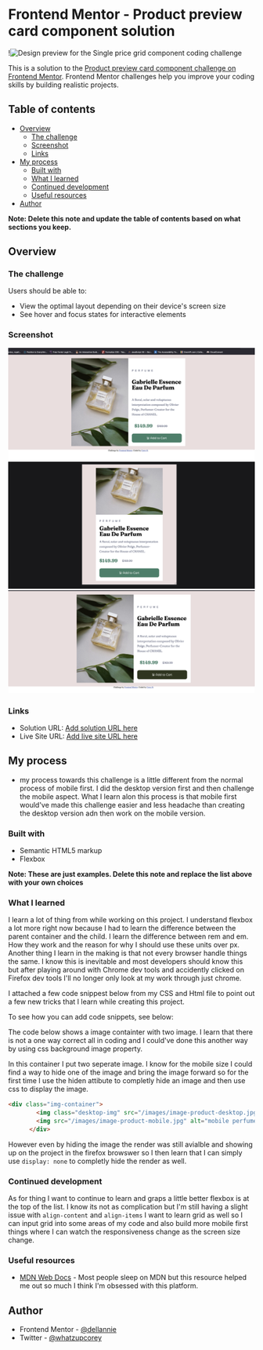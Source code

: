 # Frontend Mentor - Product preview card component solution

!![Design preview for the Single price grid component coding challenge](.images/desktop-active-state.png)

This is a solution to the [Product preview card component challenge on Frontend Mentor](https://www.frontendmentor.io/challenges/product-preview-card-component-GO7UmttRfa). Frontend Mentor challenges help you improve your coding skills by building realistic projects. 

## Table of contents

- [Overview](#overview)
  - [The challenge](#the-challenge)
  - [Screenshot](#screenshot)
  - [Links](#links)
- [My process](#my-process)
  - [Built with](#built-with)
  - [What I learned](#what-i-learned)
  - [Continued development](#continued-development)
  - [Useful resources](#useful-resources)
- [Author](#author)


**Note: Delete this note and update the table of contents based on what sections you keep.**

## Overview

### The challenge

Users should be able to:

- View the optimal layout depending on their device's screen size
- See hover and focus states for interactive elements

### Screenshot
![](./images/desktop-complete.png)
![](./images/mobile-complete.png)
![](./images/desktop-active-state.png)

### Links

- Solution URL: [Add solution URL here](https://your-solution-url.com)
- Live Site URL: [Add live site URL here](https://your-live-site-url.com)

## My process
- my process towards this challenge is a little different from the normal process of mobile first. I did the desktop version first and then challenge the mobile aspect. What I learn alon this process is that mobile first would've made this challenge easier and less headache than creating the desktop version adn then work on the mobile version.

### Built with
- Semantic HTML5 markup
- Flexbox

**Note: These are just examples. Delete this note and replace the list above with your own choices**

### What I learned

I learn a lot of thing from while working on this project. I understand flexbox a lot more right now because I had to learn the difference between the parent container and the child. I learn the difference between rem and em. How they work and the reason for why I should use these units over px. Another thing I learn in the making is that not every browser handle things the same. I know this is inevitable and most developers should know this but after playing around with Chrome dev tools and accidently clicked on Firefox dev tools I'll no longer only look at my work through just chrome. 

I attached a few code snippest below from my CSS and Html file to point out a few new tricks that I learn while creating this project. 

To see how you can add code snippets, see below:

The code below shows a image containter with two image. I learn that there is not a one way correct all in coding and I could've done this another way by using css background image property. 

In this container I put two seperate image. I know for the mobile size I could find a way to hide one of the image and bring the image forward so for the first time I use the hiden attibute to completly hide an image and then use css to display the image. 
```html
<div class="img-container">
        <img class="desktop-img" src="/images/image-product-desktop.jpg" alt="Chanel Perfume Bottle">
        <img src="/images/image-product-mobile.jpg" alt="mobile perfume photo" hiden id="mobile-img">
      </div>
```

However even by hiding the image the render was still avialble and showing up on the project in the firefox browswer so I then learn that I can simply use ```display: none``` to completly hide the render as well.

### Continued development
As for thing I want to continue to learn and graps a little better flexbox is at the top of the list. I know its not as complication but I'm still having a slight issue with ```align-content``` and ```align-items``` I want to learn grid as well so I can input grid into some areas of my code and also build more mobile first things where I can watch the responsiveness change as the screen size change. 

### Useful resources
- [MDN Web Docs](https://developer.mozilla.org/en-US/) - Most people sleep on MDN but this resource helped me out so much I think I'm obsessed with this platform.


## Author
- Frontend Mentor - [@dellannie](https://www.frontendmentor.io/profile/dellannie)
- Twitter - [@whatzupcorey](https://www.twitter.com/whatzupcorey)
